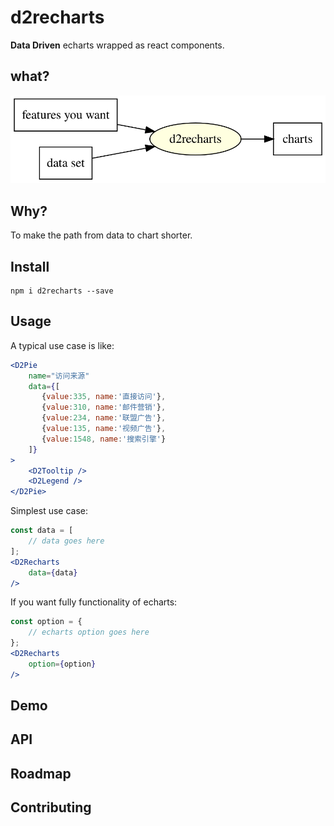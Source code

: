 d2recharts
==========

**Data Driven** echarts wrapped as react components.

## what?

![data-flow](doc/data-flow.svg)

## Why?

To make the path from data to chart shorter.

## Install

```shell
npm i d2recharts --save
```

## Usage

A typical use case is like:

```jsx
<D2Pie
    name="访问来源"
    data={[
       {value:335, name:'直接访问'},
       {value:310, name:'邮件营销'},
       {value:234, name:'联盟广告'},
       {value:135, name:'视频广告'},
       {value:1548, name:'搜索引擎'}
    ]}
>
    <D2Tooltip />
    <D2Legend />
</D2Pie>
```

Simplest use case:

```jsx
const data = [
    // data goes here
];
<D2Recharts
    data={data}
/>
```

If you want fully functionality of echarts:

```jsx
const option = {
    // echarts option goes here
};
<D2Recharts
    option={option}
/>
```

## Demo

## API

## Roadmap

## Contributing
